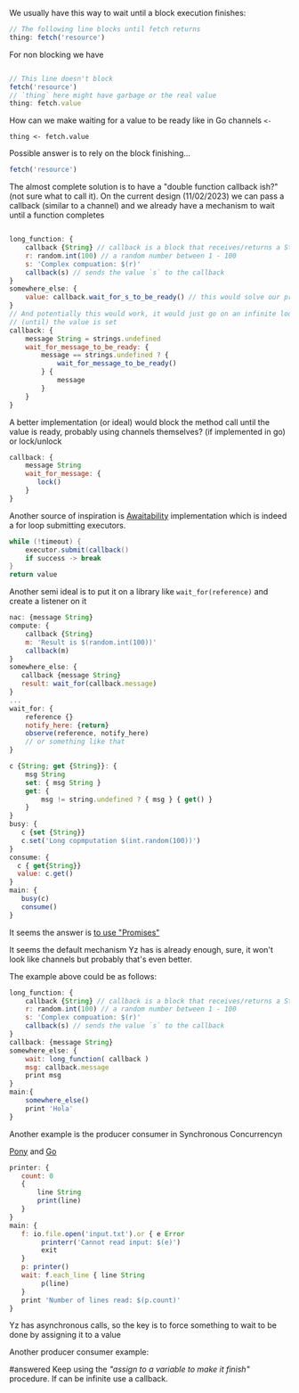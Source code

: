 We usually have this way to wait until a block execution finishes: 

```js
// The following line blocks until fetch returns
thing: fetch('resource')

```
For non blocking we have 

```js

// This line doesn't block
fetch('resource')
// `thing` here might have garbage or the real value
thing: fetch.value 
```
How can we make waiting for a value to be ready like in Go channels `<-`

```
thing <- fetch.value
```

Possible answer is to rely on the block finishing... 

```js
fetch('resource')
```


The almost complete solution is to have a "double function callback ish?" (not sure what to call it).
On the current design (11/02/2023) we can pass a callback (similar to a channel) and we already have a mechanism to wait until a function completes

```js

long_function: {
	callback {String} // callback is a block that receives/returns a String
	r: random.int(100) // a random number between 1 - 100 
	s: 'Complex compuation: $(r)'
	callback(s) // sends the value `s` to the callback 
}
somewhere_else: {
    value: callback.wait_for_s_to_be_ready() // this would solve our problems...	
}
// And potentially this would work, it would just go on an infinite loop
// (until) the value is set
callback: {
	message String = strings.undefined 
	wait_for_message_to_be_ready: {
	    message == strings.undefined ? { 
		    wait_for_message_to_be_ready()
	    } { 
		    message
	    }
	}
}
```

A better implementation (or ideal) would block the method call until the value is ready, probably using channels themselves?  (if implemented in go) or lock/unlock

```js
callback: {
	message String
	wait_for_message: {
	   lock()
	}
}
```

Another source of inspiration is [Awaitability](https://github.com/awaitility/awaitility/blob/master/awaitility/src/main/java/org/awaitility/core/ConditionAwaiter.java#L96-L122) implementation which is indeed a for loop submitting executors.

```java
while (!timeout) {
    executor.submit(callback()
    if success -> break
}
return value
```

Another semi ideal is to put it on a library like `wait_for(reference)` and create a listener on it

```javascript
nac: {message String}
compute: {
	callback {String}
	m: 'Result is $(random.int(100))'
    callback(m)
}
somewhere_else: {
   callback {message String}
   result: wait_for(callback.message)
}
...
wait_for: { 
	reference {}
	notify_here: {return}
    observe(reference, notify_here)
    // or something like that
}
```


```js
c {String; get {String}}: {
	msg String
	set: { msg String }
	get: { 
		msg != string.undefined ? { msg } { get() }
	}
}
busy: {
   c {set {String}}
   c.set('Long copmputation $(int.random(100))')
}
consume: {
  c { get{String}}
  value: c.get()
}
main: {
   busy(c)
   consume()
}

```

It seems the answer is [to use "Promises"](https://www.reddit.com/r/ProgrammingLanguages/comments/17omnvi/is_there_a_feature_where_a_variable_can_be/)


It seems the default mechanism Yz has is already enough, sure, it won't look like channels but probably that's even better. 

The example above could be as follows: 

```javascript
long_function: {
	callback {String} // callback is a block that receives/returns a String
	r: random.int(100) // a random number between 1 - 100 
	s: 'Complex compuation: $(r)'
	callback(s) // sends the value `s` to the callback 
}
callback: {message String}
somewhere_else: {
	wait: long_function( callback )
	msg: callback.message
    print msg
}
main:{
	somewhere_else()
	print 'Hola' 
}

```


Another example is the producer consumer in Synchronous Concurrencyn


[Pony](https://rosettacode.org/wiki/Synchronous_concurrency#Pony)  and [Go](https://rosettacode.org/wiki/Synchronous_concurrency#Go)

```js
printer: {
   count: 0
   {
	   line String
	   print(line)
   }
}
main: {
   f: io.file.open('input.txt').or { e Error
        printerr('Cannot read input: $(e)')
        exit
   }
   p: printer()
   wait: f.each_line { line String
        p(line)
   }
   print 'Number of lines read: $(p.count)'    
}
```

Yz has asynchronous calls, so the key is to force something to wait to be done by assigning it to a value 

Another producer consumer example: 


#answered 
Keep using the *"assign to a variable to make it finish"*  procedure. If can be infinite use a callback. 


